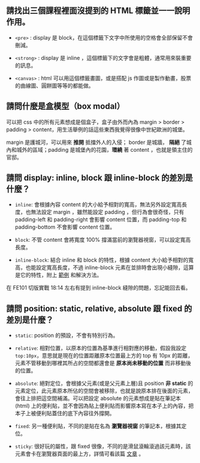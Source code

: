 ## 請找出三個課程裡面沒提到的 HTML 標籤並一一說明作用。

* `<pre>` : display 是 block，在這個標籤下文字中所使用的空格會全部保留不會刪減。

* `<strong>` : display 是 inline ，這個標籤下的文字會是粗體，通常用來裝重要的訊息。

* `<canvas>` : html 可以用這個標籤畫圖，或是搭配 js 作圖或是製作動畫，股票的曲線圖、圓餅圖等等的都能做。

## 請問什麼是盒模型（box modal）

可以把 css 中的所有元素想成是個盒子，盒子由外而內為 margin > border > padding > content，用生活舉例的話這些東西我覺得很像中世紀歐洲的城堡。

margin 是護城河，可以用來 **推開** 抵擋外人的入侵； border 是城牆， **隔絕** 了城內和城外的區域；padding 是城堡內的花園，**環繞** 著 content ，也就是領主住的官邸。

## 請問 display: inline, block 跟 inline-block 的差別是什麼？

* `inline`: 會根據內容 content 的大小給予相對的寬高，無法另外設定寬高長度，也無法設定 margin ，雖然能設定 padding ，但行為會很奇怪，只有 padding-left 和 padding-right 會影響 content 位置，而 padding-top 和 padding-bottom 不會影響 content 位置。

* `block`: 不管 content 會將寬度 100% 撐滿當前的瀏覽器視窗，可以設定寬高長度。

* `inline-block`: 結合 inline 和 block 的特性，根據 content 大小給予相對的寬高，也能設定寬高長度，不過 inline-block 元素在並排時會出現小縫隙，這算是它的特性，附上 [範例](https://codepen.io/moreCoke/pen/LYGwRQJ) 和解決方法。

在 FE101 切版實戰 18:14 左右有提到 inline-block 縫隙的問題，忘記能回去看。

## 請問 position: static, relative, absolute 跟 fixed 的差別是什麼？

* `static`: position 的預設，不會有特別行為。

* `relative`: 相對位置，以原本的位置為基準進行相對應的移動，假設我設定 `top:10px`，意思就是現在的位置距離原本位置最上方的 top 有 10px 的距離，元素不管移動到哪裡其所占的空間都還會是 **原本尚未移動的位置** 而非移動後的位置。

* `absolute`: 絕對定位，會根據父元素(或是父元素上層)且 position **非 static** 的元素定位，此元素原本所佔的空間會被移除，也就是說原本排在後面的元素，會往上排把這空間補滿。可以把設定 absolute 的元素想成是貼在筆記本 (html) 上的便利貼，並不會因為貼上便利貼而影響原本寫在本子上的內容，把本子上被便利貼蓋住的底下內容往外撐開。

* `fixed`: 另一種便利貼，不同的是貼在名為 **瀏覽器視窗** 的筆記本，根據其定位。

* `sticky`: 很好玩的屬性，跟 fixed 很像，不同的是滑鼠滾輪滾過該元素時，該元素會卡在瀏覽器頁面的最上方，詳情可看該篇 [文章](https://medium.com/@elad/css-position-sticky-how-it-really-works-54cd01dc2d46) 。

